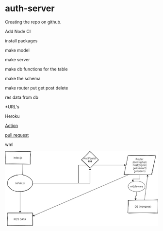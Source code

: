 # auth-server
Creating the repo on github.

Add Node CI

install packages

make model

make server

make db functions for the table

make the schema

make router put get post delete

res data from db

*URL's

Heroku

[Action](https://github.com/ayoubkandah/auth-server/actions)

[pull request](https://github.com/ayoubkandah/auth-server/pull/1)

wml

![aaa](./asset/lab07.png)

